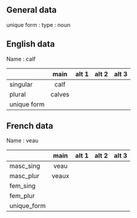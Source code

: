 ## General data

unique form :
type : noun

## English data

Name : calf

|             |  main  | alt 1 | alt 2 | alt 3 |
| :---------- | :----: | :---: | :---: | ----- |
| singular    |  calf  |       |       |       |
| plural      | calves |       |       |       |
| unique form |        |       |       |       |

## French data

Name : veau

|             | main  | alt 1 | alt 2 | alt 3 |
| :---------- | :---: | :---: | :---: | :---: |
| masc_sing   | veau  |       |       |       |
| masc_plur   | veaux |       |       |       |
| fem_sing    |       |       |       |       |
| fem_plur    |       |       |       |       |
| unique_form |       |       |       |       |



